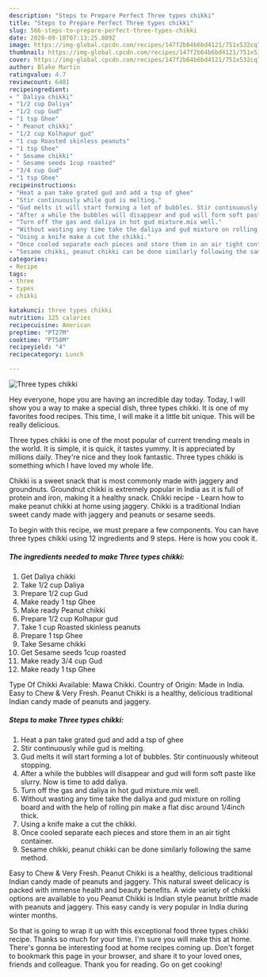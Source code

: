 ```yaml
---
description: "Steps to Prepare Perfect Three types chikki"
title: "Steps to Prepare Perfect Three types chikki"
slug: 566-steps-to-prepare-perfect-three-types-chikki
date: 2020-09-18T07:13:25.809Z
image: https://img-global.cpcdn.com/recipes/147f2b64b6bd4121/751x532cq70/three-types-chikki-recipe-main-photo.jpg
thumbnail: https://img-global.cpcdn.com/recipes/147f2b64b6bd4121/751x532cq70/three-types-chikki-recipe-main-photo.jpg
cover: https://img-global.cpcdn.com/recipes/147f2b64b6bd4121/751x532cq70/three-types-chikki-recipe-main-photo.jpg
author: Blake Martin
ratingvalue: 4.7
reviewcount: 6481
recipeingredient:
- " Daliya chikki"
- "1/2 cup Daliya"
- "1/2 cup Gud"
- "1 tsp Ghee"
- " Peanut chikki"
- "1/2 cup Kolhapur gud"
- "1 cup Roasted skinless peanuts"
- "1 tsp Ghee"
- " Sesame chikki"
- " Sesame seeds 1cup roasted"
- "3/4 cup Gud"
- "1 tsp Ghee"
recipeinstructions:
- "Heat a pan take grated gud and add a tsp of ghee"
- "Stir continuously while gud is melting."
- "Gud melts it will start forming a lot of bubbles. Stir continuously whiteout stopping."
- "After a while the bubbles will disappear and gud will form soft paste like slurry. Now is time to add daliya."
- "Turn off the gas and daliya in hot gud mixture.mix well."
- "Without wasting any time take the daliya and gud mixture on rolling board and with the help of rolling pin make a flat disc around 1/4inch thick."
- "Using a knife make a cut the chikki."
- "Once cooled separate each pieces and store them in an air tight container."
- "Sesame chikki, peanut chikki can be done similarly following the same method."
categories:
- Recipe
tags:
- three
- types
- chikki

katakunci: three types chikki 
nutrition: 125 calories
recipecuisine: American
preptime: "PT27M"
cooktime: "PT58M"
recipeyield: "4"
recipecategory: Lunch

---
```



![Three types chikki](https://img-global.cpcdn.com/recipes/147f2b64b6bd4121/751x532cq70/three-types-chikki-recipe-main-photo.jpg)

Hey everyone, hope you are having an incredible day today. Today, I will show you a way to make a special dish, three types chikki. It is one of my favorites food recipes. This time, I will make it a little bit unique. This will be really delicious.

Three types chikki is one of the most popular of current trending meals in the world. It is simple, it is quick, it tastes yummy. It is appreciated by millions daily. They're nice and they look fantastic. Three types chikki is something which I have loved my whole life.

Chikki is a sweet snack that is most commonly made with jaggery and groundnuts. Groundnut chikki is extremely popular in India as it is full of protein and iron, making it a healthy snack. Chikki recipe - Learn how to make peanut chikki at home using jaggery. Chikki is a traditional Indian sweet candy made with jaggery and peanuts or sesame seeds.


To begin with this recipe, we must prepare a few components. You can have three types chikki using 12 ingredients and 9 steps. Here is how you cook it.

<!--inarticleads1-->

##### The ingredients needed to make Three types chikki:

1. Get  Daliya chikki
1. Take 1/2 cup Daliya
1. Prepare 1/2 cup Gud
1. Make ready 1 tsp Ghee
1. Make ready  Peanut chikki
1. Prepare 1/2 cup Kolhapur gud
1. Take 1 cup Roasted skinless peanuts
1. Prepare 1 tsp Ghee
1. Take  Sesame chikki
1. Get  Sesame seeds 1cup roasted
1. Make ready 3/4 cup Gud
1. Make ready 1 tsp Ghee


Type Of Chikki Available: Mawa Chikki. Country of Origin: Made in India. Easy to Chew &amp; Very Fresh. Peanut Chikki is a healthy, delicious traditional Indian candy made of peanuts and jaggery. 

<!--inarticleads2-->

##### Steps to make Three types chikki:

1. Heat a pan take grated gud and add a tsp of ghee
1. Stir continuously while gud is melting.
1. Gud melts it will start forming a lot of bubbles. Stir continuously whiteout stopping.
1. After a while the bubbles will disappear and gud will form soft paste like slurry. Now is time to add daliya.
1. Turn off the gas and daliya in hot gud mixture.mix well.
1. Without wasting any time take the daliya and gud mixture on rolling board and with the help of rolling pin make a flat disc around 1/4inch thick.
1. Using a knife make a cut the chikki.
1. Once cooled separate each pieces and store them in an air tight container.
1. Sesame chikki, peanut chikki can be done similarly following the same method.


Easy to Chew &amp; Very Fresh. Peanut Chikki is a healthy, delicious traditional Indian candy made of peanuts and jaggery. This natural sweet delicacy is packed with immense health and beauty benefits. A wide variety of chikki options are available to you Peanut Chikki is Indian style peanut brittle made with peanuts and jaggery. This easy candy is very popular in India during winter months. 

So that is going to wrap it up with this exceptional food three types chikki recipe. Thanks so much for your time. I'm sure you will make this at home. There's gonna be interesting food at home recipes coming up. Don't forget to bookmark this page in your browser, and share it to your loved ones, friends and colleague. Thank you for reading. Go on get cooking!

